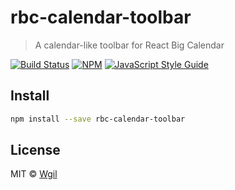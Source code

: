 # rbc-calendar-toolbar

> A calendar-like toolbar for React Big Calendar

[![Build Status](https://travis-ci.com/Wgil/rbc-calendar-toolbar.svg?branch=master)](https://travis-ci.com/Wgil/rbc-calendar-toolbar) [![NPM](https://img.shields.io/npm/v/rbc-calendar-toolbar.svg)](https://www.npmjs.com/package/rbc-calendar-toolbar) [![JavaScript Style Guide](https://img.shields.io/badge/code_style-standard-brightgreen.svg)](https://standardjs.com)

## Install

```bash
npm install --save rbc-calendar-toolbar
```

## License

MIT © [Wgil](https://github.com/Wgil)
